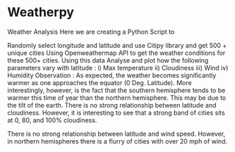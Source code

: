 # Weatherpy
Weather Analysis
Here we are creating a Python Script to

Randomly select longitude and latitude and use Citipy library and get 500 + unique cities
Using Openweathermap API to get the weather conditions for these 500+ cities.
Using this data Analyse and plot how the following parameters vary with latitude :
      i)  Max temperature
      ii) Cloudiness 
     iii) Wind 
      iv) Humidity
Observation :
As expected, the weather becomes significantly warmer as one approaches the equator (0 Deg. Latitude). More interestingly, however, is the fact that the southern hemisphere tends to be warmer this time of year than the northern hemisphere. This may be due to the tilt of the earth.
There is no strong relationship between latitude and cloudiness. However, it is interesting to see that a strong band of cities sits at 0, 80, and 100% cloudiness.

There is no strong relationship between latitude and wind speed. However, in northern hemispheres there is a flurry of cities with over 20 mph of wind.